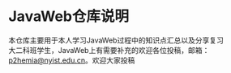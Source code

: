 # JavaWeb仓库说明
本仓库主要用于本人学习JavaWeb过程中的知识点汇总以及分享复习  
大二科班学生，JavaWeb上有需要补充的欢迎各位投稿，邮箱：p2hemia@nyist.edu.cn。欢迎大家投稿
